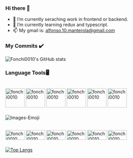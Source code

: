 ### Hi there 👋

- 🔭 I’m currently seraching work in frontend or backend.
- 🌱 I’m currently learning redux and typescript.
- 📫 My gmail is: alfonso.10.manterola@gmail.com

### My Commits ✔️

![Fonchi0010's GitHub stats](https://github-readme-stats.vercel.app/api?username=fonchi0010&show_icons=true&theme=vue)


### Language Tools🖥️

<div style="display: inline_block"><br>
<img align="center" alt="fonchi0010" height="60" width="60" src="https://cdn.jsdelivr.net/gh/devicons/devicon/icons/html5/html5-original-wordmark.svg" />
<img align="center" alt="fonchi0010" height="60" width="60" src="https://cdn.jsdelivr.net/gh/devicons/devicon/icons/css3/css3-original-wordmark.svg" />
<img align="center" alt="fonchi0010" height="60" width="60"  src="https://cdn.jsdelivr.net/gh/devicons/devicon/icons/javascript/javascript-original.svg" />
<img align="center" alt="fonchi0010" height="60" width="60" src="https://cdn.jsdelivr.net/gh/devicons/devicon/icons/react/react-original.svg" />
<img align="center" alt="fonchi0010" height="60" width="60" src="https://cdn.jsdelivr.net/gh/devicons/devicon/icons/nodejs/nodejs-original-wordmark.svg" />
<img align="center" alt="fonchi0010" height="60" width="60" src="https://cdn.jsdelivr.net/gh/devicons/devicon/icons/mysql/mysql-plain.svg" />
</div>

### 
![Images-Emoji](https://user-images.githubusercontent.com/86930629/235831797-34260a18-f6e2-433a-9907-a98aac0a726e.png)

<div style"display: inline_block"><br>
  <img align="center" alt="fonchi0010" height="30" width="60" src="https://img.shields.io/badge/HTML5-E34F26?style=for-the-badge&logo=html5&logoColor=white">
  <img align="center" alt="fonchi0010" height="30" width="60" src="https://img.shields.io/badge/CSS3-1572B6?style=for-the-badge&logo=css3&logoColor=white">
  <img align="center" alt="fonchi0010" height="30" width="60" src="https://img.shields.io/badge/JavaScript-323330?style=for-the-badge&logo=javascript&logoColor=F7DF1E">
  <img align="center" alt="fonchi0010" height="30" width="60" src="https://img.shields.io/badge/React-20232A?style=for-the-badge&logo=react&logoColor=61DAFB">
  <img align="center" alt="fonchi0010" height="30" width="60" src="https://img.shields.io/badge/Node.js-43853D?style=for-the-badge&logo=node.js&logoColor=white">
  <img align="center" alt="fonchi0010" height="30" width="60" src="https://img.shields.io/badge/MySQL-005C84?style=for-the-badge&logo=mysql&logoColor=white">
</div>

###

[![Top Langs](https://github-readme-stats.vercel.app/api/top-langs/?username=fonchi0010&layout=compact)](https://github.com/anuraghazra/github-readme-stats)
